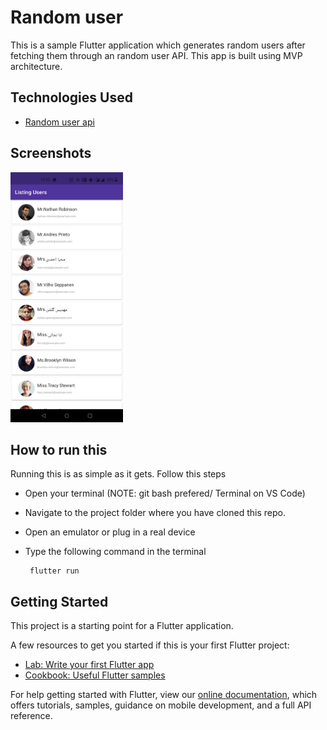 
# Random user 
This is a sample  Flutter application which generates random users after fetching them through an random user API. This app is built using MVP architecture.

## Technologies Used
- <a href="https://randomuser.me/api/">Random user api</a>


## Screenshots

<img src="screenshots/img.jpg" height="400">

## How to run this
Running this is as simple as it gets. Follow this steps

- Open your terminal (NOTE: git bash prefered/ Terminal on VS Code)
- Navigate to the project folder where you have cloned this repo.
- Open an emulator or plug in a real device
- Type the following command in the terminal

       flutter run


## Getting Started

This project is a starting point for a Flutter application.

A few resources to get you started if this is your first Flutter project:

- [Lab: Write your first Flutter app](https://flutter.dev/docs/get-started/codelab)
- [Cookbook: Useful Flutter samples](https://flutter.dev/docs/cookbook)

For help getting started with Flutter, view our
[online documentation](https://flutter.dev/docs), which offers tutorials,
samples, guidance on mobile development, and a full API reference.
